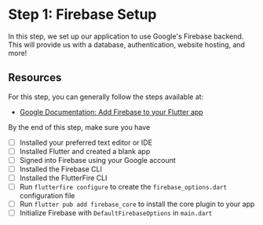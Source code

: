 # Step 1: Firebase Setup

In this step, we set up our application to use Google's Firebase backend. This will provide us with a database, authentication, website hosting, and more!

## Resources

For this step, you can generally follow the steps available at:

- [Google Documentation: Add Firebase to your Flutter app](https://firebase.google.com/docs/flutter/setup?platform=ios)

By the end of this step, make sure you have
- [ ] Installed your preferred text editor or IDE
- [ ] Installed Flutter and created a blank app
- [ ] Signed into Firebase using your Google account
- [ ] Installed the Firebase CLI
- [ ] Installed the FlutterFire CLI
- [ ] Run `flutterfire configure` to create the `firebase_options.dart` configuration file
- [ ] Run `flutter pub add firebase_core` to install the core plugin to your app
- [ ] Initialize Firebase with `DefaultFirebaseOptions` in `main.dart`
